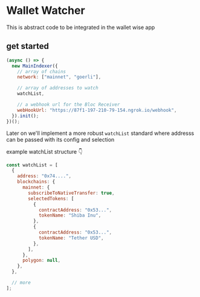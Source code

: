 # Wallet Watcher

This is abstract code to be integrated in the wallet wise app

## get started

```js
(async () => {
  new MainIndexer({
    // array of chains
    network: ["mainnet", "goerli"],

    // array of addresses to watch
    watchList,

    // a webhook url for the Bloc Receiver
    webHookUrl: "https://87f1-197-210-79-154.ngrok.io/webhook",
  }).init();
})();
```

Later on we'll implement a more robust `watchList` standard where addresss can be passed with its config and selection

example watchList structure 👇

```js
const watchList = [
  {
    address: "0x74....",
    blockchains: {
      mainnet: {
        subscribeToNativeTransfer: true,
        selectedTokens: [
          {
            contractAddress: "0x53...",
            tokenName: "Shiba Inu",
          },
          {
            contractAddress: "0x53...",
            tokenName: "Tether USD",
          },
        ],
      },
      polygon: null,
    },
  },

  // more
];
```
